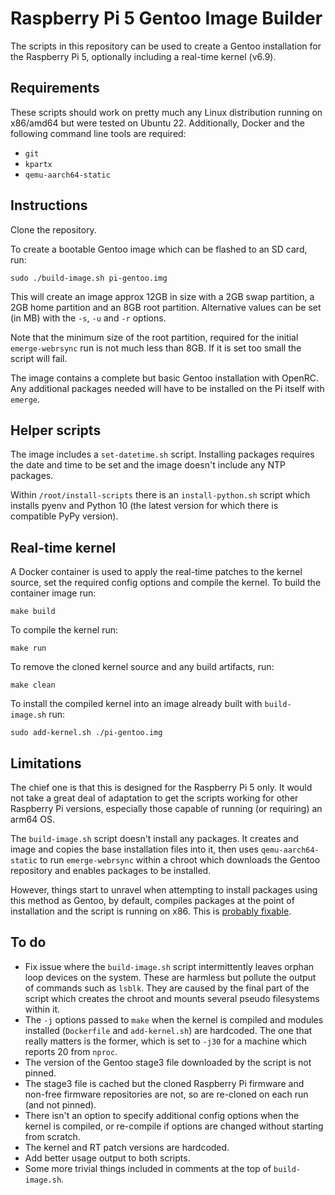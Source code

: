 # Raspberry Pi 5 Gentoo Image Builder

The scripts in this repository can be used to create a Gentoo installation for the Raspberry Pi 5, optionally including a real-time kernel (v6.9).

## Requirements

These scripts should work on pretty much any Linux distribution running on x86/amd64 but were tested on Ubuntu 22. Additionally, Docker and the following command line tools are required:
- `git`
- `kpartx`
- `qemu-aarch64-static`

## Instructions

Clone the repository.

To create a bootable Gentoo image which can be flashed to an SD card, run:

```
sudo ./build-image.sh pi-gentoo.img
```

This will create an image approx 12GB in size with a 2GB swap partition, a 2GB home partition and an 8GB root partition. Alternative values can be set (in MB) with the `-s`, `-u` and `-r` options. 

Note that the minimum size of the root partition, required for the initial `emerge-webrsync` run is not much less than 8GB. If it is set too small the script will fail.

The image contains a complete but basic Gentoo installation with OpenRC. Any additional packages needed will have to be installed on the Pi itself with `emerge`.

## Helper scripts

The image includes a `set-datetime.sh` script. Installing packages requires the date and time to be set and the image doesn't include any NTP packages.

Within `/root/install-scripts` there is an `install-python.sh` script which installs pyenv and Python 10 (the latest version for which there is compatible PyPy version).

## Real-time kernel

A Docker container is used to apply the real-time patches to the kernel source, set the required config options and compile the kernel. To build the container image run:

```
make build
```

To compile the kernel run:

```
make run
```

To remove the cloned kernel source and any build artifacts, run:

```
make clean
```

To install the compiled kernel into an image already built with `build-image.sh` run:

```
sudo add-kernel.sh ./pi-gentoo.img
```

## Limitations

The chief one is that this is designed for the Raspberry Pi 5 only. It would not take a great deal of adaptation to get the scripts working for other Raspberry Pi versions, especially those capable of running (or requiring) an arm64 OS.

The `build-image.sh` script doesn't install any packages. It creates and image and copies the base installation files into it, then uses `qemu-aarch64-static` to run `emerge-webrsync` within a chroot which downloads the Gentoo repository and enables packages to be installed.

However, things start to unravel when attempting to install packages using this method as Gentoo, by default, compiles packages at the point of installation and the script is running on x86. This is [probably fixable](https://forums.gentoo.org/viewtopic-t-1092314-start-0.html).

## To do

- Fix issue where the `build-image.sh` script intermittently leaves orphan loop devices on the system. These are harmless but pollute the output of commands such as `lsblk`. They are caused by the final part of the script which creates the chroot and mounts several pseudo filesystems within it.
- The `-j` options passed to `make` when the kernel is compiled and modules installed (`Dockerfile` and `add-kernel.sh`) are hardcoded. The one that really matters is the former, which is set to `-j30` for a machine which reports 20 from `nproc`.
- The version of the Gentoo stage3 file downloaded by the script is not pinned.
- The stage3 file is cached but the cloned Raspberry Pi firmware and non-free firmware repositories are not, so are re-cloned on each run (and not pinned).
- There isn't an option to specify additional config options when the kernel is compiled, or re-compile if options are changed without starting from scratch.
- The kernel and RT patch versions are hardcoded.
- Add better usage output to both scripts.
- Some more trivial things included in comments at the top of `build-image.sh`.


